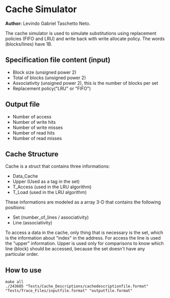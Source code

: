 # Cache Simulator

__Author:__ Levindo Gabriel Taschetto Neto.

The cache simulator is used to simulate substitutions using replacement policies (FIFO and LRU) and write back with write allocate policy. The words (blocks/lines) have 1B.

## Specification file content (input)
* Block size (unsigned power 2)
* Total of blocks (unsigned power 2)
* Associativity (unsigned power 2), this is the number of blocks per set
* Replacement policy("LRU" or "FIFO")

## Output file
* Number of access
* Number of write hits
* Number of write misses
* Number of read hits
* Number of read misses

## Cache Structure
Cache is a struct that contains three informations:
* Data_Cache
* Upper (Used as a tag in the set)
* T_Access (used in the LRU algorithm)
* T_Load (used in the LRU algorithm)

These informations are modeled as a array 3-D that contains the following positions:
* Set (number_of_lines / associativity)
* Line (associativity)

To access a data in the cache, only thing that is necessary is the set, which is the information about "index" in the address.
For access the line is used the "upper" information. Upper is used only for comparisons to know which line (block) should be accessed, because the set doesn't have any particular order.

## How to use
```Terminal
make all
./243685 "Tests/Cache_Descriptions/cachedescriptionfile.format" "Tests/Trace_Files/inputfile.format" "outputfile.format"
```

